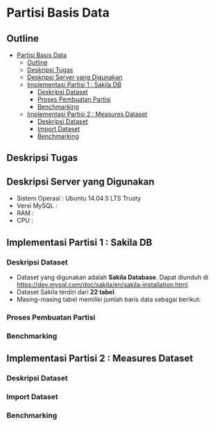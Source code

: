# Partisi Basis Data

## Outline
- [Partisi Basis Data](#partisi-basis-data)
    - [Outline](#outline)
    - [Deskripsi Tugas](#deskripsi-tugas)
    - [Deskripsi Server yang Digunakan](#deskripsi-server-yang-digunakan)
    - [Implementasi Partisi 1 : Sakila DB](#implementasi-partisi-1-sakila-db)
        - [Deskripsi Dataset](#deskripsi-dataset)
        - [Proses Pembuatan Partisi](#proses-pembuatan-partisi)
        - [Benchmarking](#benchmarking)
    - [Implementasi Partisi 2 : Measures Dataset](#implementasi-partisi-2-measures-dataset)
        - [Deskripsi Dataset](#deskripsi-dataset)
        - [Import Dataset](#import-dataset)
        - [Benchmarking](#benchmarking)

<!-- /code_chunk_output -->


## Deskripsi Tugas

## Deskripsi Server yang Digunakan
* Sistem Operasi : Ubuntu 14.04.5 LTS Trusty
* Versi MySQL :
* RAM : 
* CPU :

## Implementasi Partisi 1 : Sakila DB
### Deskripsi Dataset
* Dataset yang digunakan adalah **Sakila Database**. Dapat diunduh di https://dev.mysql.com/doc/sakila/en/sakila-installation.html. 
* Dataset Sakila terdiri dari **22 tabel**.
* Masing-masing tabel memiliki jumlah baris data sebagai berikut:


### Proses Pembuatan Partisi
### Benchmarking

## Implementasi Partisi 2 : Measures Dataset
### Deskripsi Dataset
### Import Dataset
### Benchmarking



